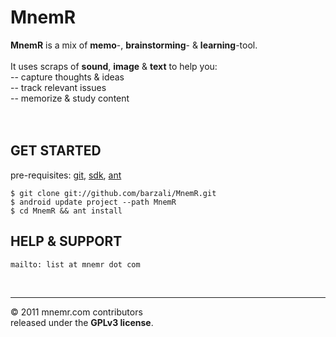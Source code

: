 MnemR
=====

**MnemR** is a mix of **memo**-, **brainstorming**- & **learning**-tool.<br/>
<br/>
It uses scraps of **sound**, **image** & **text** to help you:<br/>
-- capture thoughts & ideas<br/>
-- track relevant issues<br/>
-- memorize & study content<br/>
<br/><br/>

GET STARTED
-----------
pre-requisites: [git](http://git-scm.com), [sdk](http://developer.android.com/sdk), [ant](http://ant.apache.org)

	$ git clone git://github.com/barzali/MnemR.git
	$ android update project --path MnemR
	$ cd MnemR && ant install


HELP & SUPPORT
--------------
	mailto: list at mnemr dot com

<br/>

----------------
&copy; 2011 mnemr.com contributors<br/>
released under the **GPLv3 license**.


